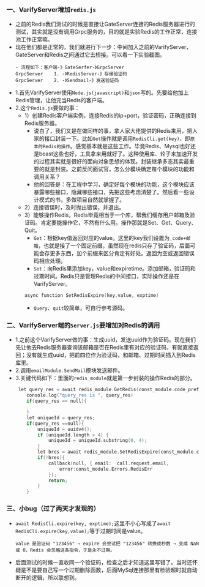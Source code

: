 ### 一、VarifyServer增加`redis.js`
- 之前的Redis我们测试的时候是直接让GateServer连接的Redis服务器进行的测试，其实就是没有调用Grpc服务的，目的就是实验Redis的工作正常，连接池工作正常嘛。
- 现在他们都是正常的，我们就进行下一步：中间加入之前的VarifyServer，GateServer和Redis之间通过它去桥接。可以看一下实验截图。
    ```
    - 流程如下：客户端-》GateSerfer-》GrpcServer 
    GrpcServer    1. -》RedisServer-》存储验证码
    GrpcServer    2. -》Sendmail-》发送验证码
    ```
- 1.首先VarifyServer使用`Node.js(javascript)`和`json`写的。先要给他加上Redis管理，让他充当Redis的客户端。
- 2.这个`Redis.js`要做的事：
    - 1）创建Redis客户端实例，连接Redis的ip+port，验证密码，正确连接到Redis服务器。  
        - 说白了，我们又是在做同样的事，拿人家大佬提供的Redis来用，把人家的接口封装一下。比如`Get`操作就是调用`RedisCli.get(key)`，即`原本的Redis的操作`。感觉基本就是这些工作。毕竟Redis、Mysql也好还是beast这些也好，工具拿来用就好了。这种使用库、轮子来加速开发的过程其实就是很好的面向对象思想的体现。封装继承多态其实最重要的就是封装。之前反问面试官，怎么分模块确定每个模块的功能和调用关系？
        - 他的回答是：在工程中学习，确定好每个模块的功能，这个模块应该暴露哪些接口，隐藏哪些接口，先把这些考虑清楚了。然后看一些设计模式的书，多做项目自然就掌握了。
    - 2）连接错误时，及时抛出错误，并退出。
    - 3）能够操作Redis，Redis毕竟相当于一个库，帮我们缓存用户邮箱及验证码。肯定要能操作它，不然有什么用。操作那就是Set、Get、Query、Quit。
        - `Get`：根据key值返回对应的value。这里的key我们设置为`_code+邮箱`，也就是接了一个固定前缀，虽然现在redis只存了验证码，后面可能会存更多东西，加个前缀来区分肯定有好处。返回为空或返回错误码相应处理。
        - `Set`：向Redis里添加key，value和expiretime。添加邮箱，验证码和过期时间。Redis只是管理Redis的中间接口，实际操作还是在VarifyServer。
        ```cpp
        async function SetRedisExpire(key,value, exptime)
        ```
        - `Query`、`quit`较简单，可自行参考源码。
### 二、VarifyServer端的`Server.js`要增加对Redis的调用
- 1.之前这个VarifyServer做的事：生成uuid，发送uuid作为验证码。现在我们先让他去Redis服务器查询该邮箱是否在Redis里有对应的验证码，有就直接返回；没有就生成uuid，把前四位作为验证码，和邮箱、过期时间插入到Redis库里。
- 2.调用`emailModule.SendMail`模块发送邮件。
- 3.关键代码如下：里面的`redis_module`就是第一步封装的操作Redis的部分。
    ```cpp
     let query_res = await redis_module.GetRedis(const_module.code_prefix+call.request.email);
        console.log("query_res is ", query_res)
        if(query_res == null){

        }
        let uniqueId = query_res;
        if(query_res ==null){
            uniqueId = uuidv4();
            if (uniqueId.length > 4) {
                uniqueId = uniqueId.substring(0, 4);
            } 
            let bres = await redis_module.SetRedisExpire(const_module.code_prefix+call.request.email, uniqueId,600)
            if(!bres){
                callback(null, { email:  call.request.email,
                    error:const_module.Errors.RedisErr
                });
                return;
            }
        }

### 三、小bug（过了两天才发现的）
- `await RedisCli.expire(key, exptime);`这里不小心写成了`await RedisCli.expire(key,value);`等于过期时间是value。
    ```
    value 是验证码 "123456" → expire 会尝试把 "123456" 转换成秒数 → 变成 NaN 或 0，Redis 会忽略这条指令，于是永不过期。
    ```
- 后面测试的时候一直收同一个验证码，检查之后才知道这里写错了。当时还怀疑是不是要自己写一个过期删除函数，后面MySql连接那里有检验超时就自动断开的逻辑，所以联想到。
